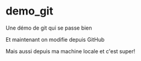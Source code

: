 # demo_git
Une démo de git qui se passe bien

Et maintenant on modifie depuis GitHub

Mais aussi depuis ma machine locale et c'est super! 

